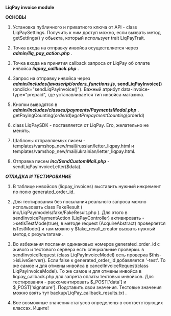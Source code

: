 **LiqPay invoice module**

**ОСНОВЫ**

1. Установка публичного и приватного ключа от API - class LiqPaySettings. Получить к ним доступ можно,
если вызвать метод getSettings() у обьекта, который использует trait LiqPayTrait.

2. Точка входа на отправку инвойса осуществляется через _**admin/liq_pay_action.php**_ .
3. Точка входа на принятия callback запроса от LiqPay об оплате инвойса **_liqpay_callback.php_** .
4. Запрос на отправку инвойса через **_admin/includes/javascript/orders_functions.js_**, **sendLiqPayInvoice()** (onclick="sendLiqPayInvoice()"). Важный атрибут data-invoice-type="prepaid", где устанавливается тип инвойса магазина.
5. Кнопки выводятся в **_admin/includes/classes/payments/PaymentsModal.php_** .  getPayingCounting($orderId) и getPrepaymentCounting($orderId)
6. class LiqPaySDK - поставляется от LiqPay. Его, желательно не менять.
7. Шаблоны отправляемых писем - templates/vamshop_new/mail/russian/letter_liqpay.html и templates/vamshop_new/mail/ukrainian/letter_liqpay.html.
8. Отправка писем **_inc/SendCustomMail.php_**  - sendLiqPayInvoiceLetter($data).

**_ОТЛАДКА И ТЕСТИРОВАНИЕ_**

1. В таблице инвойсов (liqpay_invoices) выставить нужный инкремент по полю generated_order_id.

2. Для тестирования без посылания реального запроса можно использовать class FakeResult ( inc/LiqPay/models/fake/FakeResult.php ).
Для этого в sendInvoicePaymentAction (LiqPayController) активировать ->setIsTestMode(true), 
в методе request (AcquireAbstract) проверяется isTestMode() и там можно у $fake_result_creator вызвать нужный метод с результатами.

3. Во избежания послания одинаковых номеров generated_order_id с живого и тестового сервера есть специальные проверки.
в sendInvoiceRequest (class LiqPayInvoiceModel) есть проверка $this->isLiveServer(). Если false к generated_order_id добавляется '-test'.
То же самое и для отмены инвойса в cancelInvoiceRequest(class LiqPayInvoiceModel).
То же самое и для отмены инвойса в liqpay_callback.php для запрета оплаты тестовых инвойсов. 
Для тестирования  - раскоментировать $_POST['data'] и $_POST['signature']. Подставить свои значения. Тестовые значения можно взять тут backup/LiqPay_callback_results.txt .

4. Все возможные значения статусов определены в соответствующих классах. Ищите!